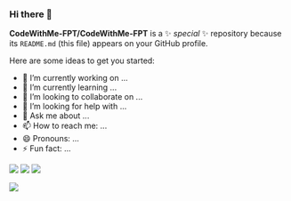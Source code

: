 ### Hi there 👋


**CodeWithMe-FPT/CodeWithMe-FPT** is a ✨ _special_ ✨ repository because its `README.md` (this file) appears on your GitHub profile.

Here are some ideas to get you started:

- 🔭 I’m currently working on ...
- 🌱 I’m currently learning ...
- 👯 I’m looking to collaborate on ...
- 🤔 I’m looking for help with ...
- 💬 Ask me about ...
- 📫 How to reach me: ...
- 😄 Pronouns: ...
- ⚡ Fun fact: ...


![](http://github-profile-summary-cards.vercel.app/api/cards/repos-per-language?username=CodeWithMe-FPT&theme=dracula)
![](http://github-profile-summary-cards.vercel.app/api/cards/most-commit-language?username=vn7n24fzkq&theme=moonlight)
![](http://github-profile-summary-cards.vercel.app/api/cards/stats?username=vn7n24fzkq&theme=moonlight)

![](https://komarev.com/ghpvc/?username=CodeWithMe-FPT&color=green)



